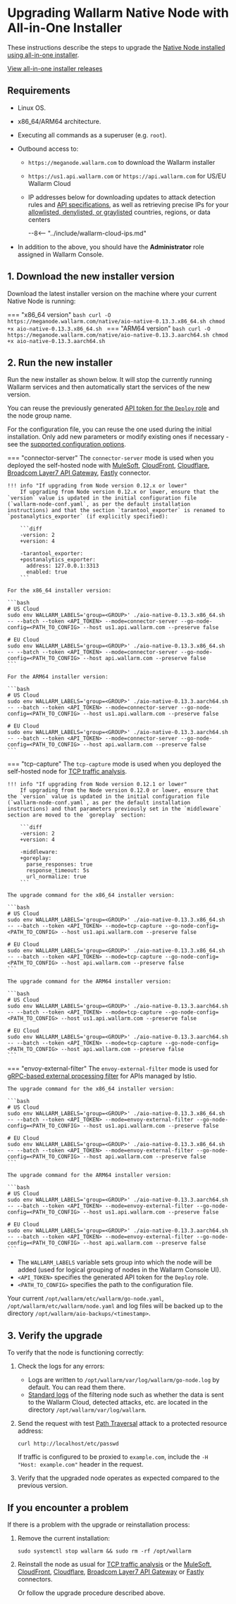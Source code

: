 [configure-proxy-balancer-instr]:           ../../admin-en/configuration-guides/access-to-wallarm-api-via-proxy.md
[ptrav-attack-docs]:                        ../../attacks-vulns-list.md#path-traversal
[ip-list-docs]:                             ../../user-guides/ip-lists/overview.md
[api-spec-enforcement-docs]:                ../../api-specification-enforcement/overview.md

# Upgrading Wallarm Native Node with All-in-One Installer

These instructions describe the steps to upgrade the [Native Node installed using all-in-one installer](../../installation/native-node/all-in-one.md).

[View all-in-one installer releases](node-artifact-versions.md)

## Requirements

* Linux OS.
* x86_64/ARM64 architecture.
* Executing all commands as a superuser (e.g. `root`).
* Outbound access to:

    * `https://meganode.wallarm.com` to download the Wallarm installer
    * `https://us1.api.wallarm.com` or `https://api.wallarm.com` for US/EU Wallarm Cloud
    * IP addresses below for downloading updates to attack detection rules and [API specifications][api-spec-enforcement-docs], as well as retrieving precise IPs for your [allowlisted, denylisted, or graylisted][ip-list-docs] countries, regions, or data centers

        --8<-- "../include/wallarm-cloud-ips.md"
* In addition to the above, you should have the **Administrator** role assigned in Wallarm Console.

## 1. Download the new installer version

Download the latest installer version on the machine where your current Native Node is running:

=== "x86_64 version"
    ```bash
    curl -O https://meganode.wallarm.com/native/aio-native-0.13.3.x86_64.sh
    chmod +x aio-native-0.13.3.x86_64.sh
    ```
=== "ARM64 version"
    ```bash
    curl -O https://meganode.wallarm.com/native/aio-native-0.13.3.aarch64.sh
    chmod +x aio-native-0.13.3.aarch64.sh
    ```

## 2. Run the new installer

Run the new installer as shown below. It will stop the currently running Wallarm services and then automatically start the services of the new version.

You can reuse the previously generated [API token for the `Deploy` role](../../user-guides/settings/api-tokens.md) and the node group name.

For the configuration file, you can reuse the one used during the initial installation. Only add new parameters or modify existing ones if necessary - see the [supported configuration options](../../installation/native-node/all-in-one-conf.md).

=== "connector-server"
    The `connector-server` mode is used when you deployed the self-hosted node with [MuleSoft](../../installation/connectors/mulesoft.md), [CloudFront](../../installation/connectors/aws-lambda.md), [Cloudflare](../../installation/connectors/cloudflare.md), [Broadcom Layer7 API Gateway](../../installation/connectors/layer7-api-gateway.md), [Fastly](../../installation/connectors/fastly.md) connector.

    !!! info "If upgrading from Node version 0.12.x or lower"
        If upgrading from Node version 0.12.x or lower, ensure that the `version` value is updated in the initial configuration file (`wallarm-node-conf.yaml`, as per the default installation instructions) and that the section `tarantool_exporter` is renamed to `postanalytics_exporter` (if explicitly specified):

        ```diff
        -version: 2
        +version: 4

        -tarantool_exporter:
        +postanalytics_exporter:
          address: 127.0.0.1:3313
          enabled: true
        ```

    For the x86_64 installer version:

    ```bash
    # US Cloud
    sudo env WALLARM_LABELS='group=<GROUP>' ./aio-native-0.13.3.x86_64.sh -- --batch --token <API_TOKEN> --mode=connector-server --go-node-config=<PATH_TO_CONFIG> --host us1.api.wallarm.com --preserve false

    # EU Cloud
    sudo env WALLARM_LABELS='group=<GROUP>' ./aio-native-0.13.3.x86_64.sh -- --batch --token <API_TOKEN> --mode=connector-server --go-node-config=<PATH_TO_CONFIG> --host api.wallarm.com --preserve false
    ```
    
    For the ARM64 installer version:

    ```bash
    # US Cloud
    sudo env WALLARM_LABELS='group=<GROUP>' ./aio-native-0.13.3.aarch64.sh -- --batch --token <API_TOKEN> --mode=connector-server --go-node-config=<PATH_TO_CONFIG> --host us1.api.wallarm.com --preserve false

    # EU Cloud
    sudo env WALLARM_LABELS='group=<GROUP>' ./aio-native-0.13.3.aarch64.sh -- --batch --token <API_TOKEN> --mode=connector-server --go-node-config=<PATH_TO_CONFIG> --host api.wallarm.com --preserve false
    ```
=== "tcp-capture"
    The `tcp-capture` mode is used when you deployed the self-hosted node for [TCP traffic analysis](../../installation/oob/tcp-traffic-mirror/deployment.md).

    !!! info "If upgrading from Node version 0.12.1 or lower"
        If upgrading from the Node version 0.12.0 or lower, ensure that the `version` value is updated in the initial configuration file (`wallarm-node-conf.yaml`, as per the default installation instructions) and that parameters previously set in the `middleware` section are moved to the `goreplay` section:

        ```diff
        -version: 2
        +version: 4

        -middleware:
        +goreplay:
          parse_responses: true
          response_timeout: 5s
          url_normalize: true
        ```

    The upgrade command for the x86_64 installer version:
        
    ```bash
    # US Cloud
    sudo env WALLARM_LABELS='group=<GROUP>' ./aio-native-0.13.3.x86_64.sh -- --batch --token <API_TOKEN> --mode=tcp-capture --go-node-config=<PATH_TO_CONFIG> --host us1.api.wallarm.com --preserve false

    # EU Cloud
    sudo env WALLARM_LABELS='group=<GROUP>' ./aio-native-0.13.3.x86_64.sh -- --batch --token <API_TOKEN> --mode=tcp-capture --go-node-config=<PATH_TO_CONFIG> --host api.wallarm.com --preserve false
    ```
    
    The upgrade command for the ARM64 installer version:

    ```bash
    # US Cloud
    sudo env WALLARM_LABELS='group=<GROUP>' ./aio-native-0.13.3.aarch64.sh -- --batch --token <API_TOKEN> --mode=tcp-capture --go-node-config=<PATH_TO_CONFIG> --host us1.api.wallarm.com --preserve false

    # EU Cloud
    sudo env WALLARM_LABELS='group=<GROUP>' ./aio-native-0.13.3.aarch64.sh -- --batch --token <API_TOKEN> --mode=tcp-capture --go-node-config=<PATH_TO_CONFIG> --host api.wallarm.com --preserve false
    ```
=== "envoy-external-filter"
    The `envoy-external-filter` mode is used for [gRPC-based external processing filter](../../installation/connectors/istio-inline.md) for APIs managed by Istio.

    The upgrade command for the x86_64 installer version:
        
    ```bash
    # US Cloud
    sudo env WALLARM_LABELS='group=<GROUP>' ./aio-native-0.13.3.x86_64.sh -- --batch --token <API_TOKEN> --mode=envoy-external-filter --go-node-config=<PATH_TO_CONFIG> --host us1.api.wallarm.com --preserve false

    # EU Cloud
    sudo env WALLARM_LABELS='group=<GROUP>' ./aio-native-0.13.3.x86_64.sh -- --batch --token <API_TOKEN> --mode=envoy-external-filter --go-node-config=<PATH_TO_CONFIG> --host api.wallarm.com --preserve false
    ```
    
    The upgrade command for the ARM64 installer version:

    ```bash
    # US Cloud
    sudo env WALLARM_LABELS='group=<GROUP>' ./aio-native-0.13.3.aarch64.sh -- --batch --token <API_TOKEN> --mode=envoy-external-filter --go-node-config=<PATH_TO_CONFIG> --host us1.api.wallarm.com --preserve false

    # EU Cloud
    sudo env WALLARM_LABELS='group=<GROUP>' ./aio-native-0.13.3.aarch64.sh -- --batch --token <API_TOKEN> --mode=envoy-external-filter --go-node-config=<PATH_TO_CONFIG> --host api.wallarm.com --preserve false
    ```

* The `WALLARM_LABELS` variable sets group into which the node will be added (used for logical grouping of nodes in the Wallarm Console UI).
* `<API_TOKEN>` specifies the generated API token for the `Deploy` role.
* `<PATH_TO_CONFIG>` specifies the path to the configuration file.

Your current `/opt/wallarm/etc/wallarm/go-node.yaml`, `/opt/wallarm/etc/wallarm/node.yaml` and log files will be backed up to the directory `/opt/wallarm/aio-backups/<timestamp>`.

## 3. Verify the upgrade

To verify that the node is functioning correctly:

1. Check the logs for any errors:

    * Logs are written to `/opt/wallarm/var/log/wallarm/go-node.log` by default. You can read them there.
    * [Standard logs](../../admin-en/configure-logging.md) of the filtering node such as whether the data is sent to the Wallarm Cloud, detected attacks, etc. are located in the directory `/opt/wallarm/var/log/wallarm`.
1. Send the request with test [Path Traversal][ptrav-attack-docs] attack to a protected resource address:

    ```
    curl http://localhost/etc/passwd
    ```

    If traffic is configured to be proxied to `example.com`, include the `-H "Host: example.com"` header in the request.
1. Verify that the upgraded node operates as expected compared to the previous version.

## If you encounter a problem

If there is a problem with the upgrade or reinstallation process:

1. Remove the current installation:

    ```
    sudo systemctl stop wallarm && sudo rm -rf /opt/wallarm
    ```
1. Reinstall the node as usual for [TCP traffic analysis](../../installation/oob/tcp-traffic-mirror/deployment.md) or the [MuleSoft](../../installation/connectors/mulesoft.md), [CloudFront](../../installation/connectors/aws-lambda.md), [Cloudflare](../../installation/connectors/cloudflare.md), [Broadcom Layer7 API Gateway](../../installation/connectors/layer7-api-gateway.md) or [Fastly](../../installation/connectors/fastly.md) connectors.

    Or follow the upgrade procedure described above.

